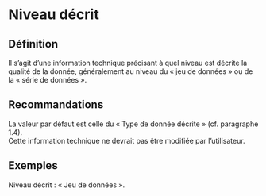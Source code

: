 <!-- Begin @dataDqLlevel.md -->

# Niveau décrit

## Définition

Il s’agit d’une information technique précisant à quel niveau est décrite la qualité de la donnée, généralement au niveau du « jeu de données » ou de la « série de données ».

## Recommandations

La valeur par défaut est celle du « Type de donnée décrite » (cf. paragraphe 1.4).  
Cette information technique ne devrait pas être modifiée par l’utilisateur.

## Exemples

Niveau décrit : « Jeu de données ».

<!-- End @dataDqLlevel.md -->
